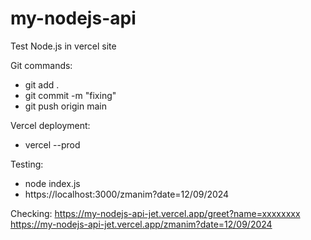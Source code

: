 # my-nodejs-api

Test Node.js in vercel site

Git commands:
- git add .
- git commit -m "fixing"
- git push origin main

Vercel deployment:
- vercel --prod 

Testing:
- node index.js
- https://localhost:3000/zmanim?date=12/09/2024


Checking:
https://my-nodejs-api-jet.vercel.app/greet?name=xxxxxxxx
https://my-nodejs-api-jet.vercel.app/zmanim?date=12/09/2024

